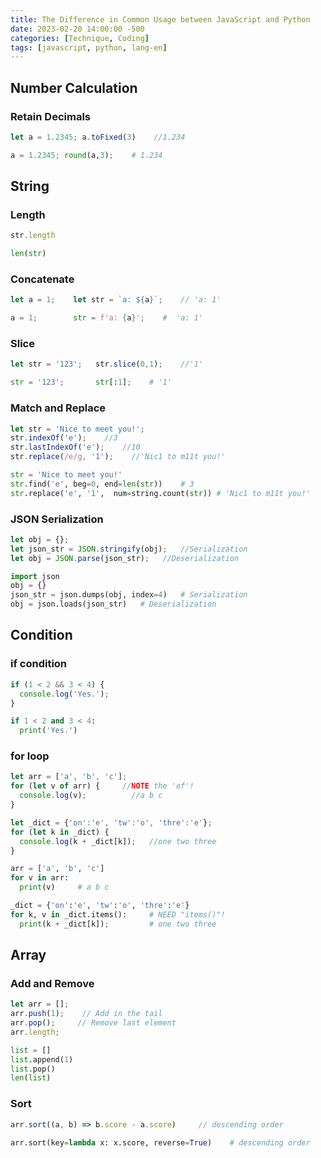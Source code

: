 ```yaml
---
title: The Difference in Common Usage between JavaScript and Python
date: 2023-02-20 14:00:00 -500
categories: [Technique, Coding]
tags: [javascript, python, lang-en]
---
```


## Number Calculation

### Retain Decimals

```js
let a = 1.2345; a.toFixed(3)    //1.234
```

```python
a = 1.2345; round(a,3);    # 1.234
```

## String

### Length

```js
str.length
```

```python
len(str)
```

### Concatenate

```js
let a = 1;    let str = `a: ${a}`;    // 'a: 1'
```

```python
a = 1;        str = f'a: {a}';    #  'a: 1'
```

### Slice

```js
let str = '123';   str.slice(0,1);    //'1'
```

```python
str = '123';       str[:1];    # '1'
```

### Match and Replace

```js
let str = 'Nice to meet you!';
str.indexOf('e');    //3
str.lastIndexOf('e');    //10
str.replace(/e/g, '1');    //'Nic1 to m11t you!'
```

```python
str = 'Nice to meet you!'
str.find('e', beg=0, end=len(str))    # 3
str.replace('e', '1',  num=string.count(str)) # 'Nic1 to m11t you!'
```

### JSON Serialization

```js
let obj = {};
let json_str = JSON.stringify(obj);   //Serialization
let obj = JSON.parse(json_str);   //Deserialization
```

```python
import json
obj = {}
json_str = json.dumps(obj, index=4)   # Serialization
obj = json.loads(json_str)   # Deserialization
```

## Condition

### **if** condition

```js
if (1 < 2 && 3 < 4) {
  console.log('Yes.');
}
```

```python
if 1 < 2 and 3 < 4:
  print('Yes.')
```

### for loop

```js
let arr = ['a', 'b', 'c'];
for (let v of arr) {     //NOTE the 'of'!
  console.log(v);	       //a b c
}									  

let _dict = {'on':'e', 'tw':'o', 'thre':'e'};
for (let k in _dict) { 
  console.log(k + _dict[k]);   //one two three
}						     
```

```python
arr = ['a', 'b', 'c']
for v in arr:
  print(v)     # a b c

_dict = {'on':'e', 'tw':'o', 'thre':'e'}
for k, v in _dict.items():     # NEED "items()"!
  print(k + _dict[k]);         # one two three
```

## Array

### Add and Remove

```js
let arr = [];
arr.push(1);    // Add in the tail
arr.pop();     // Remove last element
arr.length;
```

```python
list = []
list.append(1)
list.pop()
len(list)
```

### Sort

```js
arr.sort((a, b) => b.score - a.score)     // descending order
```

```python
arr.sort(key=lambda x: x.score, reverse=True)	 # descending order
```

